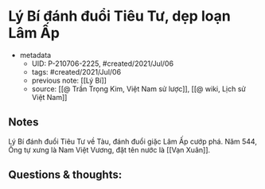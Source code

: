 ---
---

# Lý Bí đánh đuổi Tiêu Tư, dẹp loạn Lâm Ấp

- metadata
	- UID: P-210706-2225, #created/2021/Jul/06
	- tags: #created/2021/Jul/06
	- previous note: [[Lý Bí]]
	- source: [[@ Trần Trọng Kim, Việt Nam sử lược]], [[@ wiki, Lịch sử Việt Nam]]

## Notes
Lý Bí đánh đuổi Tiêu Tư về Tàu, đánh đuổi giặc Lâm Ấp cướp phá. 
Năm 544, Ông tự xưng là Nam Việt Vương, đặt tên nước là [[Vạn Xuân]].

## Questions & thoughts:


